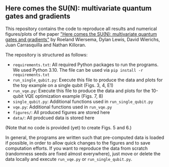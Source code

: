 ## Here comes the SU(N): multivariate quantum gates and gradients

This repository contains the code to reproduce all results and numerical figures/plots
of the paper
["Here comes the SU(N): multivariate quantum gates and gradients"](arxiv.org/abs/2303.?????)
by Roeland Wiersema, Dylan Lewis, David Wierichs, Juan Carrasquilla and Nathan Killoran.

The repository is structured as follows:

- `requirements.txt`: All required Python packages to run the programs. We used Python 3.10. The file can be used via `pip install -r requirements.txt`
- `run_single_qubit.py`: Execute this file to produce the data and plots for the toy example on a single qubit (Figs. 3, 4, E1)
- `run_vqe.py`: Execute this file to produce the data and plots for the 10-qubit VQE optimization example (Figs. 7, 8)
- `single_qubit.py`: Additional functions used in `run_single_qubit.py`
- `vqe.py`: Additional functions used in `run_vqe.py`
- `figures/`: All produced figures are stored here
- `data/`: All prodcued data is stored here

(Note that no code is provided (yet) to create Figs. 5 and 6.)

In general, the programs are written such that pre-computed data is loaded if possible, in order to allow quick changes to the figures
and to save computation efforts. If you want to reproduce the data from scratch (randomness seeds are fixed almost everywhere),
just move or delete the data locally and execute `run_vqe.py` or `run_single_qubit.py`.


